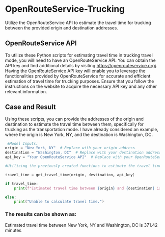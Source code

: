 # OpenRouteService-Trucking
Utilize the OpenRouteService API to estimate the travel time for trucking between the provided origin and destination addresses.

## OpenRouteService API
To utilize these Python scripts for estimating travel time in trucking travel mode, you will need to have an OpenRouteService API. You can obtain the API key and find additional details by visiting https://openrouteservice.org/.
Having the OpenRouteService API key will enable you to leverage the functionalities provided by OpenRouteService for accurate and efficient estimation of travel time for trucking purposes. Ensure that you follow the instructions on the website to acquire the necessary API key and any other relevant information.

## Case and Result
Using these scripts, you can provide the addresses of the origin and destination to estimate the travel time between them, specifically for trucking as the transportation mode. I have already considered an example, where the origin is New York, NY, and the destination is Washington, DC.

```python 
 #Model Inputs:
origin = "New York, NY"  # Replace with your origin address
destination = "Washington, DC"  # Replace with your destination address 
api_key = "Your OpenRouteService API"  # Replace with your OpenRouteService API key

#Utilizing the previously created functions to estimate the travel time for truck travel mode:

travel_time = get_travel_time(origin, destination, api_key)

if travel_time:
    print(f"Estimated travel time between {origin} and {destination} is {travel_time / 60:.2f} minutes.")

else:
    print("Unable to calculate travel time.")
```

### The results can be shown as: 

Estimated travel time between New York, NY and Washington, DC is 371.42 minutes.
